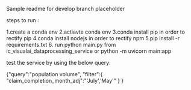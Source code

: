 Sample readme for develop branch placeholder





steps to run :



1.create a conda env
2.actiavte conda env
3.conda install pip in order to rectify pip
4.conda install nodejs in order to rectify npm
5.pip install -r requirements.txt
6. run python main.py from ic_visualai_dataprocessing_service or python -m uvicorn main:app




test the service by using the below query:

{"query":"population volume",
"filter":{
    "claim_completion_month_adj":"'July','May'"
}
}


